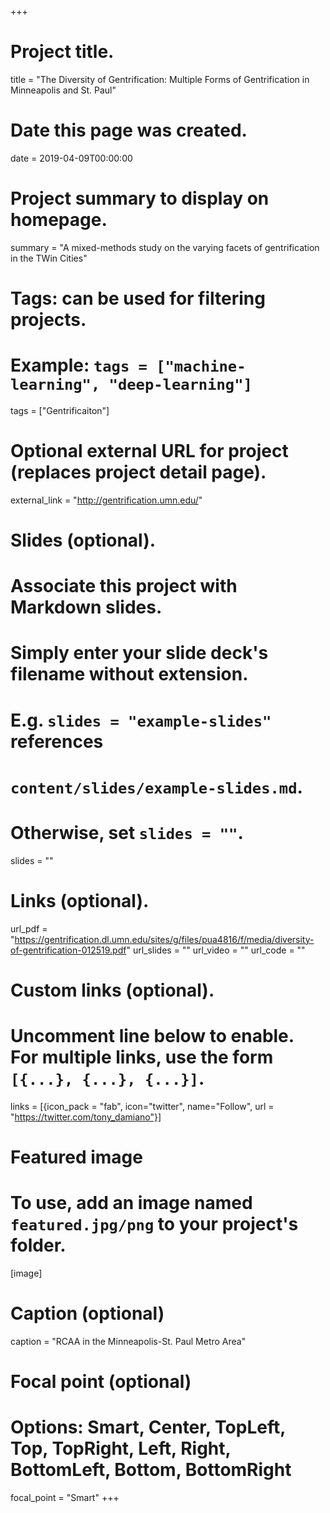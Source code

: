 +++
# Project title.
title = "The Diversity of Gentrification: Multiple Forms of Gentrification in Minneapolis and St. Paul"

# Date this page was created.
date = 2019-04-09T00:00:00

# Project summary to display on homepage.
summary = "A mixed-methods study on the varying facets of gentrification in the TWin Cities"

# Tags: can be used for filtering projects.
# Example: `tags = ["machine-learning", "deep-learning"]`
tags = ["Gentrificaiton"]

# Optional external URL for project (replaces project detail page).
external_link = "http://gentrification.umn.edu/"

# Slides (optional).
#   Associate this project with Markdown slides.
#   Simply enter your slide deck's filename without extension.
#   E.g. `slides = "example-slides"` references 
#   `content/slides/example-slides.md`.
#   Otherwise, set `slides = ""`.
slides = ""

# Links (optional).
url_pdf = "https://gentrification.dl.umn.edu/sites/g/files/pua4816/f/media/diversity-of-gentrification-012519.pdf"
url_slides = ""
url_video = ""
url_code = ""

# Custom links (optional).
#   Uncomment line below to enable. For multiple links, use the form `[{...}, {...}, {...}]`.
links = [{icon_pack = "fab", icon="twitter", name="Follow", url = "https://twitter.com/tony_damiano"}]

# Featured image
# To use, add an image named `featured.jpg/png` to your project's folder. 
[image]
  # Caption (optional)
  caption = "RCAA in the Minneapolis-St. Paul Metro Area"
  
  # Focal point (optional)
  # Options: Smart, Center, TopLeft, Top, TopRight, Left, Right, BottomLeft, Bottom, BottomRight
  focal_point = "Smart"
+++